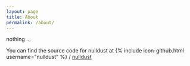 ```yaml
---
layout: page
title: About
permalink: /about/
---
```

nothing ...

You can find the source code for nulldust at
{% include icon-github.html username="nulldust" %} /
[nulldust](https://github.com/nulldust/nulldust.github.io)
